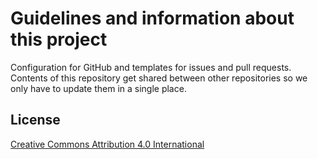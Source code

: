 # Guidelines and information about this project

Configuration for GitHub and templates for issues and pull requests. 
Contents of this repository get shared between other repositories so we only have to update them in a single place.

## License

[Creative Commons Attribution 4.0 International](https://github.com/fatiando-data/.github/blob/main/LICENSE.md)
